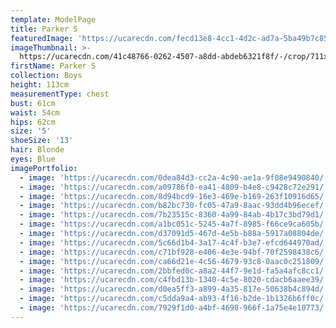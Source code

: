 ```yaml
---
template: ModelPage
title: Parker S
featuredImage: 'https://ucarecdn.com/fecd13e8-4cc1-4d2c-ad7a-5ba49b7c858e/'
imageThumbnail: >-
  https://ucarecdn.com/41c48766-0262-4507-a8dd-abdeb6321f8f/-/crop/711x1001/156,0/-/preview/
firstName: Parker S
collection: Boys
height: 113cm
measurementType: chest
bust: 61cm
waist: 54cm
hips: 62cm
size: '5'
shoeSize: '13'
hair: Blonde
eyes: Blue
imagePortfolio:
  - image: 'https://ucarecdn.com/0dea84d3-cc2a-4c90-ae1a-9f08e9490840/'
  - image: 'https://ucarecdn.com/a09786f0-ea41-4809-b4e8-c9428c72e291/'
  - image: 'https://ucarecdn.com/8d94bcd9-16e3-469e-b169-263f10916d65/'
  - image: 'https://ucarecdn.com/b82bc730-fc05-47a9-8aac-93dd4b96ecef/'
  - image: 'https://ucarecdn.com/7b23515c-8360-4a99-84ab-4b17c3bd79d1/'
  - image: 'https://ucarecdn.com/a1bc051c-5245-4a7f-8985-f66ce9ca605b/'
  - image: 'https://ucarecdn.com/d37091d5-467d-4e5b-b88a-5917a08804de/'
  - image: 'https://ucarecdn.com/5c66d1b4-3a17-4c4f-b3e7-efcd644970ad/'
  - image: 'https://ucarecdn.com/c71bf928-e406-4e3e-94bf-70f2598438c6/'
  - image: 'https://ucarecdn.com/ca66d21e-4c56-4679-93c8-0aac0c251809/'
  - image: 'https://ucarecdn.com/2bbfed0c-a8a2-44f7-9e1d-fa5a4afc8cc1/'
  - image: 'https://ucarecdn.com/c4fbd13b-1340-4c5e-8020-cdacb6aaee39/'
  - image: 'https://ucarecdn.com/d0ea5ff3-a899-4a35-817e-50638b4c894d/'
  - image: 'https://ucarecdn.com/c5dda9a4-ab93-4f16-b2de-1b1326b6ff0c/'
  - image: 'https://ucarecdn.com/7929f1d0-a4bf-4698-966f-1a75e4e10773/'
---
```


